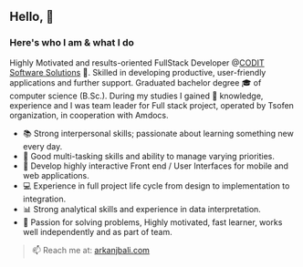 ## Hello, 👋
### Here's who I am & what I do
Highly Motivated and results-oriented FullStack Developer @[CODIT Software Solutions](https://codit.co.il) 💼. Skilled in developing productive, user-friendly applications and further support.
Graduated bachelor degree :mortar_board: of computer science (B.Sc.). 
During my studies I gained 🌱 knowledge, experience and I was team leader for Full stack project, operated by Tsofen organization, in cooperation with Amdocs.
  - :books: Strong interpersonal skills; passionate about learning something new every day.
  - :memo: Good multi-tasking skills and ability to manage varying priorities.
  - :iphone: Develop highly interactive Front end / User Interfaces for mobile and web applications.
  - :computer: Experience in full project life cycle from design to implementation to integration.
  - :bar_chart: Strong analytical skills and experience in data interpretation.
  - :couple: Passion for solving problems, Highly motivated, fast learner, works well independently and as part of team.
  
  > 📫 Reach me at: [arkanjbali.com](https://arkanjbali.herokuapp.com)
